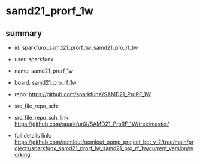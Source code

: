 # samd21_prorf_1w
 
## summary 
* id: sparkfunx_samd21_prorf_1w_samd21_pro_rf_1w
* user: sparkfunx
* name: samd21_prorf_1w
* board: samd21_pro_rf_1w
* repo: https://github.com/sparkfunX/SAMD21_ProRF_1W



* src_file_repo_sch: 
* src_file_repo_sch_link: https://github.com/sparkfunX/SAMD21_ProRF_1W/tree/master/
* full details link: https://github.com/oomlout/oomlout_oomp_project_bot_v_2/tree/main/projects/sparkfunx_samd21_prorf_1w_samd21_pro_rf_1w/current_version/working  







